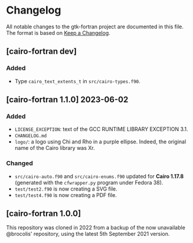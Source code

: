 # Changelog
All notable changes to the gtk-fortran project are documented in this file. The format is based on [Keep a Changelog](https://keepachangelog.com/en/1.0.0/).

## [cairo-fortran dev]

### Added
- Type `cairo_text_extents_t` in `src/cairo-types.f90`.


## [cairo-fortran 1.1.0] 2023-06-02

### Added
- `LICENSE_EXCEPTION`: text of the GCC RUNTIME LIBRARY EXCEPTION 3.1.
- `CHANGELOG.md`
- `logo/`: a logo using Chi and Rho in a purple ellipse. Indeed, the original name of the Cairo library was Xr.

### Changed
- `src/cairo-auto.f90` and `src/cairo-enums.f90` updated for **Cairo 1.17.8** (generated with the `cfwrapper.py` program under Fedora 38).
- `test/test2.f90` is now creating a SVG file.
- `test/test4.f90` is now creating a PDF file.

## [cairo-fortran 1.0.0]

This repository was cloned in 2022 from a backup of the now unavailable @brocolis' repository, using the latest 5th September 2021 version.
